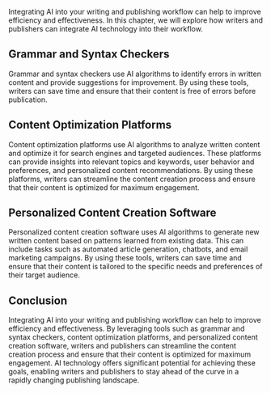 

Integrating AI into your writing and publishing workflow can help to improve efficiency and effectiveness. In this chapter, we will explore how writers and publishers can integrate AI technology into their workflow.

Grammar and Syntax Checkers
---------------------------

Grammar and syntax checkers use AI algorithms to identify errors in written content and provide suggestions for improvement. By using these tools, writers can save time and ensure that their content is free of errors before publication.

Content Optimization Platforms
------------------------------

Content optimization platforms use AI algorithms to analyze written content and optimize it for search engines and targeted audiences. These platforms can provide insights into relevant topics and keywords, user behavior and preferences, and personalized content recommendations. By using these platforms, writers can streamline the content creation process and ensure that their content is optimized for maximum engagement.

Personalized Content Creation Software
--------------------------------------

Personalized content creation software uses AI algorithms to generate new written content based on patterns learned from existing data. This can include tasks such as automated article generation, chatbots, and email marketing campaigns. By using these tools, writers can save time and ensure that their content is tailored to the specific needs and preferences of their target audience.

Conclusion
----------

Integrating AI into your writing and publishing workflow can help to improve efficiency and effectiveness. By leveraging tools such as grammar and syntax checkers, content optimization platforms, and personalized content creation software, writers and publishers can streamline the content creation process and ensure that their content is optimized for maximum engagement. AI technology offers significant potential for achieving these goals, enabling writers and publishers to stay ahead of the curve in a rapidly changing publishing landscape.
